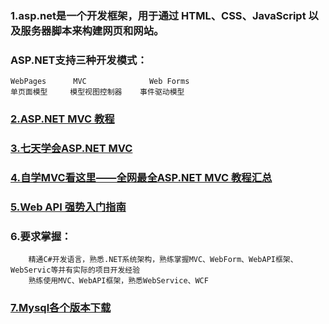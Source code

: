 ### 1.asp.net是一个开发框架，用于通过 HTML、CSS、JavaScript 以及服务器脚本来构建网页和网站。  
###    ASP.NET支持三种开发模式：
    WebPages      MVC              Web Forms
    单页面模型     模型视图控制器    事件驱动模型

### [2.ASP.NET MVC 教程](http://www.runoob.com/aspnet/mvc-app.html)
### [3.七天学会ASP.NET MVC ](http://www.cnblogs.com/powertoolsteam/p/MVC_one.html)
### [4.自学MVC看这里——全网最全ASP.NET MVC 教程汇总](http://www.cnblogs.com/powertoolsteam/p/MVC_knowledge.html)

### [5.Web API 强势入门指南](https://www.cnblogs.com/guyun/p/4589115.html)
### 6.要求掌握：
        精通C#开发语言，熟悉.NET系统架构，熟练掌握MVC、WebForm、WebAPI框架、WebServic等并有实际的项目开发经验  
        熟练使用MVC、WebAPI框架，熟悉WebService、WCF

### [7.Mysql各个版本下载](http://ftp.ntu.edu.tw/MySQL/Downloads/)